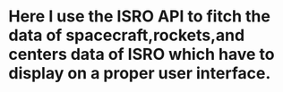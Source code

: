  # Here I use the ISRO API to fitch the data of spacecraft,rockets,and centers data of ISRO which have to display on a proper user interface.
